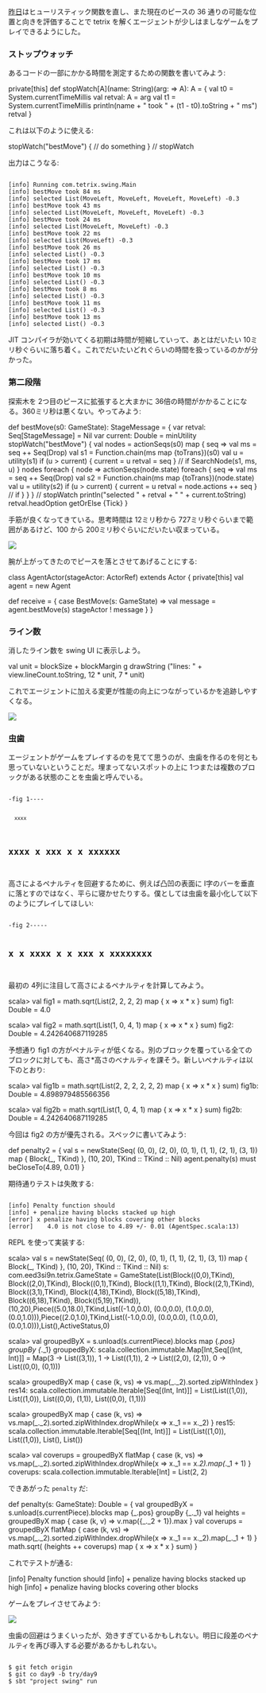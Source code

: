   [day8]: http://eed3si9n.com/ja/tetrix-in-scala-day8

[昨日][day8]はヒューリスティック関数を直し、また現在のピースの 36 通りの可能な位置と向きを評価することで tetrix を解くエージェントが少しはましなゲームをプレイできるようにした。

### ストップウォッチ

あるコードの一部にかかる時間を測定するための関数を書いてみよう:

<scala>
  private[this] def stopWatch[A](name: String)(arg: => A): A = {
    val t0 = System.currentTimeMillis
    val retval: A = arg
    val t1 = System.currentTimeMillis
    println(name + " took " + (t1 - t0).toString + " ms")
    retval
  }
</scala>

これは以下のように使える:

<scala>
    stopWatch("bestMove") {
      // do something
    } // stopWatch
</scala>

出力はこうなる:

<code>
[info] Running com.tetrix.swing.Main 
[info] bestMove took 84 ms
[info] selected List(MoveLeft, MoveLeft, MoveLeft, MoveLeft) -0.3
[info] bestMove took 43 ms
[info] selected List(MoveLeft, MoveLeft, MoveLeft) -0.3
[info] bestMove took 24 ms
[info] selected List(MoveLeft, MoveLeft) -0.3
[info] bestMove took 22 ms
[info] selected List(MoveLeft) -0.3
[info] bestMove took 26 ms
[info] selected List() -0.3
[info] bestMove took 17 ms
[info] selected List() -0.3
[info] bestMove took 10 ms
[info] selected List() -0.3
[info] bestMove took 8 ms
[info] selected List() -0.3
[info] bestMove took 11 ms
[info] selected List() -0.3
[info] bestMove took 13 ms
[info] selected List() -0.3
</code>

JIT コンパイラが効いてくる初期は時間が短縮していって、あとはだいたい 10ミリ秒ぐらいに落ち着く。これでだいたいどれぐらいの時間を扱っているのかが分かった。

### 第二段階

探索木を 2つ目のピースに拡張すると大まかに 36倍の時間がかかることになる。360ミリ秒は悪くない。やってみよう:

<scala>
  def bestMove(s0: GameState): StageMessage = {
    var retval: Seq[StageMessage] = Nil 
    var current: Double = minUtility
    stopWatch("bestMove") {
      val nodes = actionSeqs(s0) map { seq =>
        val ms = seq ++ Seq(Drop)
        val s1 = Function.chain(ms map {toTrans})(s0)
        val u = utility(s1)
        if (u > current) {
          current = u
          retval = seq
        } // if
        SearchNode(s1, ms, u)
      }
      nodes foreach { node =>
        actionSeqs(node.state) foreach { seq =>
          val ms = seq ++ Seq(Drop)
          val s2 = Function.chain(ms map {toTrans})(node.state)
          val u = utility(s2)
          if (u > current) {
            current = u
            retval = node.actions ++ seq
          } // if
        }
      }
    } // stopWatch
    println("selected " + retval + " " + current.toString)
    retval.headOption getOrElse {Tick}
  }
</scala>

手筋が良くなってきている。思考時間は 12ミリ秒から 727ミリ秒ぐらいまで範囲があるけど、100 から 200ミリ秒ぐらいにだいたい収まっている。

<img src="/images/tetrix-in-scala-day9.png"/>

腕が上がってきたのでピースを落とさせてあげることにする:

<scala>
class AgentActor(stageActor: ActorRef) extends Actor {
  private[this] val agent = new Agent

  def receive = {
    case BestMove(s: GameState) =>
      val message = agent.bestMove(s)
      stageActor ! message
  }
}
</scala>

### ライン数

消したライン数を swing UI に表示しよう。

<scala>
    val unit = blockSize + blockMargin
    g drawString ("lines: " + view.lineCount.toString, 12 * unit, 7 * unit)
</scala>

これでエージェントに加える変更が性能の向上につながっているかを追跡しやすくなる。

<img src="/images/tetrix-in-scala-day9b.png"/>

### 虫歯

エージェントがゲームをプレイするのを見てて思うのが、虫歯を作るのを何とも思っていないということだ。埋まってないスポットの上に 1つまたは複数のブロックがある状態のことを虫歯と呼んでいる。

<code>
-fig 1----


      xxxx
xxxx x xxx 
x x xxxxxx 
----------
</code>

高さによるペナルティを回避するために、例えば凸凹の表面に I字のバーを垂直に落とすのではなく、平らに寝かせたりする。僕としては虫歯を最小化して以下のようにプレイしてほしい:

<code>
-fig 2-----

   x 
   x  xxxx
   x x xxx 
x xxxxxxxx 
----------
</code>

最初の 4列に注目して高さによるペナルティを計算してみよう。

<scala>
scala> val fig1 = math.sqrt(List(2, 2, 2, 2) map { x => x * x } sum)
fig1: Double = 4.0

scala> val fig2 = math.sqrt(List(1, 0, 4, 1) map { x => x * x } sum)
fig2: Double = 4.242640687119285
</scala>

予想通り fig1 の方がペナルティが低くなる。別のブロックを覆っている全てのブロックに対しても、高さ*高さのべナルティを課そう。新しいペナルティは以下のとおり:

<scala>
scala> val fig1b = math.sqrt(List(2, 2, 2, 2, 2, 2) map { x => x * x } sum)
fig1b: Double = 4.898979485566356

scala> val fig2b = math.sqrt(List(1, 0, 4, 1) map { x => x * x } sum)
fig2b: Double = 4.242640687119285
</scala>

今回は fig2 の方が優先される。スペックに書いてみよう:

<scala>
  def penalty2 = {
    val s = newState(Seq(
      (0, 0), (2, 0), (0, 1), (1, 1), (2, 1), (3, 1))
      map { Block(_, TKind) }, (10, 20), TKind :: TKind :: Nil)
    agent.penalty(s) must beCloseTo(4.89, 0.01) 
  }
</scala>

期待通りテストは失敗する:

<code>
[info] Penalty function should
[info] + penalize having blocks stacked up high
[error] x penalize having blocks covering other blocks
[error]    4.0 is not close to 4.89 +/- 0.01 (AgentSpec.scala:13)
</code>

REPL を使って実装する:

<scala>
scala>     val s = newState(Seq(
             (0, 0), (2, 0), (0, 1), (1, 1), (2, 1), (3, 1))
             map { Block(_, TKind) }, (10, 20), TKind :: TKind :: Nil)
s: com.eed3si9n.tetrix.GameState = GameState(List(Block((0,0),TKind), Block((2,0),TKind), Block((0,1),TKind), Block((1,1),TKind), Block((2,1),TKind), Block((3,1),TKind), Block((4,18),TKind), Block((5,18),TKind), Block((6,18),TKind), Block((5,19),TKind)),(10,20),Piece((5.0,18.0),TKind,List((-1.0,0.0), (0.0,0.0), (1.0,0.0), (0.0,1.0))),Piece((2.0,1.0),TKind,List((-1.0,0.0), (0.0,0.0), (1.0,0.0), (0.0,1.0))),List(),ActiveStatus,0)

scala> val groupedByX = s.unload(s.currentPiece).blocks map {_.pos} groupBy {_._1}
groupedByX: scala.collection.immutable.Map[Int,Seq[(Int, Int)]] = Map(3 -> List((3,1)), 1 -> List((1,1)), 2 -> List((2,0), (2,1)), 0 -> List((0,0), (0,1)))

scala> groupedByX map { case (k, vs) => vs.map(_._2).sorted.zipWithIndex }
res14: scala.collection.immutable.Iterable[Seq[(Int, Int)]] = List(List((1,0)), List((1,0)), List((0,0), (1,1)), List((0,0), (1,1)))

scala> groupedByX map { case (k, vs) => vs.map(_._2).sorted.zipWithIndex.dropWhile(x => x._1 == x._2) }
res15: scala.collection.immutable.Iterable[Seq[(Int, Int)]] = List(List((1,0)), List((1,0)), List(), List())

scala> val coverups = groupedByX flatMap { case (k, vs) => vs.map(_._2).sorted.zipWithIndex.dropWhile(x => x._1 == x._2).map(_._1 + 1) }
coverups: scala.collection.immutable.Iterable[Int] = List(2, 2)
</scala>

できあがった `penalty` だ:

<scala>
  def penalty(s: GameState): Double = {
    val groupedByX = s.unload(s.currentPiece).blocks map {_.pos} groupBy {_._1}
    val heights = groupedByX map { case (k, v) => v.map({_._2 + 1}).max }
    val coverups = groupedByX flatMap { case (k, vs) => 
      vs.map(_._2).sorted.zipWithIndex.dropWhile(x => x._1 == x._2).map(_._1 + 1) }
    math.sqrt( (heights ++ coverups) map { x => x * x } sum)
  }
</scala>

これでテストが通る:

<scala>
[info] Penalty function should
[info] + penalize having blocks stacked up high
[info] + penalize having blocks covering other blocks
</scala>

ゲームをプレイさせてみよう:

<img src="/images/tetrix-in-scala-day9c.png"/>

虫歯の回避はうまくいったが、効きすぎているかもしれない。明日に段差のペナルティを再び導入する必要があるかもしれない。

<code>
$ git fetch origin
$ git co day9 -b try/day9
$ sbt "project swing" run
</code>
